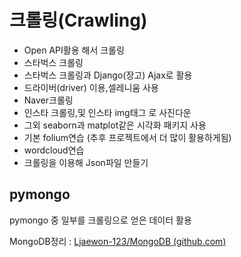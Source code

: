 # 크롤링(Crawling)

- Open API활용 해서 크롤링
- 스타벅스 크롤링
- 스타벅스 크롤링과 Django(장고) Ajax로 활용
- 드라이버(driver) 이용,셀레니움 사용
- Naver크롤링
- 인스타 크롤링,및 인스타 img태그 로 사진다운
- 그외 seaborn과 matplot같은 시각화 패키지 사용
- 기본 folium연습 (추후 프로젝트에서 더 많이 활용하게됨)
- wordcloud연습
- 크롤링을 이용해 Json파일 만들기


## pymongo

pymongo 중 일부를 크롤링으로 얻은 데이터 활용

MongoDB정리 : [Ljaewon-123/MongoDB (github.com)](https://github.com/Ljaewon-123/MongoDB)

